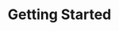 ---
title: Getting Started
position_number: 1
parameters:
  - name:
    content:
content_markdown: |-
  Welcome to the Vehichaul REST API Docs

  This API document is designed for those interested in developing for our platform.

  This API is still under development and will evolve.

  Success block example
  {: .success }

  Info block example
  {: .info }

  Warning block example
  {: .warning }

  Error block example
  {: .error }
left_code_blocks:
  - code_block:
    title:
    language:
right_code_blocks:
  - code_block:
    title:
    language:
---
